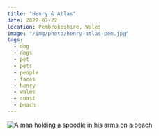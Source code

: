 ```yaml
---
title: "Henry & Atlas"
date: 2022-07-22
location: Pembrokeshire, Wales
image: "/img/photo/henry-atlas-pem.jpg"
tags:
  - dog
  - dogs
  - pet
  - pets
  - people
  - faces
  - henry
  - wales
  - coast
  - beach
---
```


![A man holding a spoodle in his arms on a beach](/img/photo/henry-atlas-pem.jpg)
